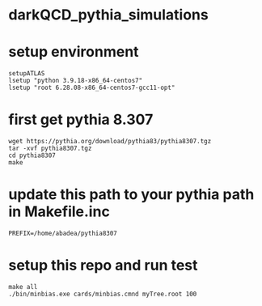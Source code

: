 # darkQCD_pythia_simulations

# setup environment
```
setupATLAS
lsetup "python 3.9.18-x86_64-centos7"
lsetup "root 6.28.08-x86_64-centos7-gcc11-opt"
```

# first get pythia 8.307
```
wget https://pythia.org/download/pythia83/pythia8307.tgz
tar -xvf pythia8307.tgz
cd pythia8307
make
````

# update this path to your pythia path in Makefile.inc
`PREFIX=/home/abadea/pythia8307`

# setup this repo and run test
```
make all
./bin/minbias.exe cards/minbias.cmnd myTree.root 100
```